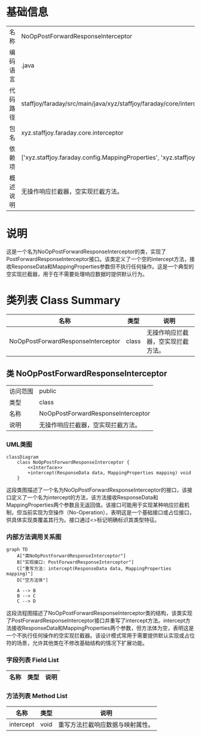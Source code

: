 # 基础信息

|      |      |
|------|------|
| 名称 | NoOpPostForwardResponseInterceptor |
| 编码语言 | .java |
| 代码路径 | staffjoy/faraday/src/main/java/xyz/staffjoy/faraday/core/interceptor/NoOpPostForwardResponseInterceptor.java |
| 包名 | xyz.staffjoy.faraday.core.interceptor |
| 依赖项 | ['xyz.staffjoy.faraday.config.MappingProperties', 'xyz.staffjoy.faraday.core.http.ResponseData'] |
| 概述说明 | 无操作响应拦截器，空实现拦截方法。 |

# 说明

这是一个名为NoOpPostForwardResponseInterceptor的类，实现了PostForwardResponseInterceptor接口。该类定义了一个空的intercept方法，接收ResponseData和MappingProperties参数但不执行任何操作。这是一个典型的空实现拦截器，用于在不需要处理响应数据时提供默认行为。

# 类列表 Class Summary

| 名称   | 类型  | 说明 |
|-------|------|-------------|
| NoOpPostForwardResponseInterceptor | class | 无操作响应拦截器，空实现拦截方法。 |



## 类 NoOpPostForwardResponseInterceptor

|      |      |
|------|------|
| 访问范围 | public |
| 类型 | class |
| 名称 | NoOpPostForwardResponseInterceptor |
| 说明 | 无操作响应拦截器，空实现拦截方法。 |


### UML类图

```mermaid
classDiagram
    class NoOpPostForwardResponseInterceptor {
        <<Interface>>
        +intercept(ResponseData data, MappingProperties mapping) void
    }
```

这段类图描述了一个名为NoOpPostForwardResponseInterceptor的接口，该接口定义了一个名为intercept的方法，该方法接收ResponseData和MappingProperties两个参数且无返回值。该接口可能用于实现某种响应拦截机制，但当前实现为空操作（No-Operation），表明这是一个基础接口或占位接口，供具体实现类覆盖其行为。接口通过<<Interface>>标记明确标识其类型特征。


### 内部方法调用关系图

```mermaid
graph TD
    A["类NoOpPostForwardResponseInterceptor"]
    B["实现接口: PostForwardResponseInterceptor"]
    C["重写方法: intercept(ResponseData data, MappingProperties mapping)"]
    D["空方法体"]

    A --> B
    B --> C
    C --> D
```

这段流程图描述了NoOpPostForwardResponseInterceptor类的结构，该类实现了PostForwardResponseInterceptor接口并重写了intercept方法。intercept方法接收ResponseData和MappingProperties两个参数，但方法体为空，表明这是一个不执行任何操作的空实现拦截器。该设计模式常用于需要提供默认实现或占位符的场景，允许其他类在不修改基础结构的情况下扩展功能。

### 字段列表 Field List

| 名称  | 类型  | 说明 |
|-------|-------|------|

### 方法列表 Method List

| 名称  | 类型  | 说明 |
|-------|-------|------|
| intercept | void | 重写方法拦截响应数据与映射属性。 |




